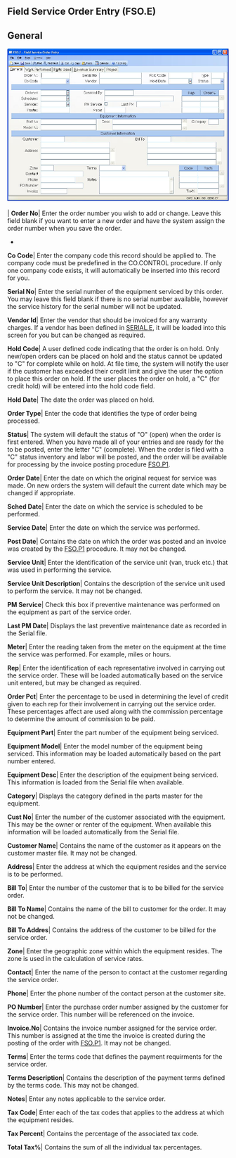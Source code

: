 ## Field Service Order Entry (FSO.E)
<PageHeader />

## General

![](./FSO-E-1.jpg)

| **Order No**|  Enter the order number you wish to add or change. Leave this
field blank if you want to enter
a new order and have the system assign the order number when you save the
order.

-  
**Co Code**|  Enter the company code this record should be applied to. The
company code must be predefined in the CO.CONTROL procedure. If only one
company code exists, it will automatically be inserted into this record for
you.

**Serial No**|  Enter the serial number of the equipment serviced by this
order. You may leave this field blank if there is no serial number available,
however the service history for the serial number will not be updated.

**Vendor Id**|  Enter the vendor that should be invoiced for any warranty
charges. If a vendor has been defined in [SERIAL.E](../SERIAL-E/README.md), it will be
loaded into this screen for you but can be changed as required.

**Hold Code**|  A user defined code indicating that the order is on hold. Only
new/open orders can be placed on hold and the status cannot be updated to "C"
for complete while on hold. At file time, the system will notify the user if
the customer has exceeded their credit limit and give the user the option to
place this order on hold. If the user places the order on hold, a "C" (for
credit hold) will be entered into the hold code field.

**Hold Date**|  The date the order was placed on hold.

**Order Type**|  Enter the code that identifies the type of order being
processed.

**Status**|  The system will default the status of "O" (open) when the order
is first entered. When you have made all of your entries and are ready for the
to be posted, enter the letter "C" (complete). When the order is filed with a
"C" status inventory and labor will be posted, and the order will be available
for processing by the invoice posting procedure [FSO.P1](../FSO-P1/README.md).

**Order Date**|  Enter the date on which the original request for service was
made. On new orders the system will default the current date which may be
changed if appropriate.

**Sched Date**|  Enter the date on which the service is scheduled to be
performed.

**Service Date**|  Enter the date on which the service was performed.

**Post Date**|  Contains the date on which the order was posted and an invoice
was created by the [FSO.P1](../FSO-P1/README.md) procedure. It may not be changed.

**Service Unit**|  Enter the identification of the service unit (van, truck
etc.) that was used in performing the service.

**Service Unit Description**|  Contains the description of the service unit
used to perform the service. It may not be changed.

**PM Service**|  Check this box if preventive maintenance was performed on the
equipment as part of the service order.

**Last PM Date**|  Displays the last preventive maintenance date as recorded
in the Serial file.

**Meter**|  Enter the reading taken from the meter on the equipment at the
time the service was performed. For example, miles or hours.

**Rep**|  Enter the identification of each representative involved in carrying
out the service order. These will be loaded automatically based on the service
unit entered, but may be changed as required.

**Order Pct**|  Enter the percentage to be used in determining the level of
credit given to each rep for their involvement in carrying out the service
order. These percentages affect are used along with the commission percentage
to determine the amount of commission to be paid.

**Equipment Part**|  Enter the part number of the equipment being serviced.

**Equipment Model**|  Enter the model number of the equipment being serviced.
This information may be loaded automatically based on the part number entered.

**Equipment Desc**|  Enter the description of the equipment being serviced.
This information is loaded from the Serial file when available.

**Category**|  Displays the category defined in the parts master for the
equipment.

**Cust No**|  Enter the number of the customer associated with the equipment.
This may be the owner or renter of the equipment. When available this
information will be loaded automatically from the Serial file.

**Customer Name**|  Contains the name of the customer as it appears on the
customer master file. It may not be changed.

**Address**|  Enter the address at which the equipment resides and the service
is to be performed.

**Bill To**|  Enter the number of the customer that is to be billed for the
service order.

**Bill To Name**|  Contains the name of the bill to customer for the order. It
may not be changed.

**Bill To Addres**|  Contains the address of the customer to be billed for the
service order.

**Zone**|  Enter the geographic zone within which the equipment resides. The
zone is used in the calculation of service rates.

**Contact**|  Enter the name of the person to contact at the customer
regarding the service order.

**Phone**|  Enter the phone number of the contact person at the customer site.

**PO Number**|  Enter the purchase order number assigned by the customer for
the service order. This number will be referenced on the invoice.

**Invoice.No**|  Contains the invoice number assigned for the service order.
This number is assigned at the time the invoice is created during the posting
of the order with [FSO.P1](../FSO-P1/README.md). It may not be changed.

**Terms**|  Enter the terms code that defines the payment requirments for the
service order.

**Terms Description**|  Contains the description of the payment terms defined
by the terms code. This may not be changed.

**Notes**|  Enter any notes applicable to the service order.

**Tax Code**|  Enter each of the tax codes that applies to the address at
which the equipment resides.

**Tax Percent**|  Contains the percentage of the associated tax code.

**Total Tax%**|  Contains the sum of all the individual tax percentages.


<badge text= "Version 8.10.57 " vertical="middle" />

<PageFooter />
